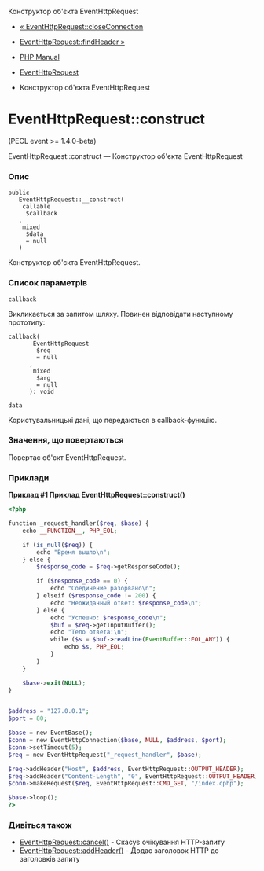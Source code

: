 Конструктор об'єкта EventHttpRequest

-   [« EventHttpRequest::closeConnection](eventhttprequest.closeconnection.html)
    
-   [EventHttpRequest::findHeader »](eventhttprequest.findheader.html)
    
-   [PHP Manual](index.html)
    
-   [EventHttpRequest](class.eventhttprequest.html)
    
-   Конструктор об'єкта EventHttpRequest
    

# EventHttpRequest::construct

(PECL event >= 1.4.0-beta)

EventHttpRequest::construct — Конструктор об'єкта EventHttpRequest

### Опис

```methodsynopsis
public
   EventHttpRequest::__construct(
    callable
     $callback
   , 
    mixed
     $data
     = null
   )
```

Конструктор об'єкта EventHttpRequest.

### Список параметрів

`callback`

Викликається за запитом шляху. Повинен відповідати наступному прототипу:

```methodsynopsis
callback(
       EventHttpRequest
        $req
        = null
      , 
       mixed
        $arg
        = null
      ): void
```

`data`

Користувальницькі дані, що передаються в callback-функцію.

### Значення, що повертаються

Повертає об'єкт EventHttpRequest.

### Приклади

**Приклад #1 Приклад **EventHttpRequest::construct()****

```php
<?php

function _request_handler($req, $base) {
    echo __FUNCTION__, PHP_EOL;

    if (is_null($req)) {
        echo "Время вышло\n";
    } else {
        $response_code = $req->getResponseCode();

        if ($response_code == 0) {
            echo "Соединение разорвано\n";
        } elseif ($response_code != 200) {
            echo "Неожиданный ответ: $response_code\n";
        } else {
            echo "Успешно: $response_code\n";
            $buf = $req->getInputBuffer();
            echo "Тело ответа:\n";
            while ($s = $buf->readLine(EventBuffer::EOL_ANY)) {
                echo $s, PHP_EOL;
            }
        }
    }

    $base->exit(NULL);
}


$address = "127.0.0.1";
$port = 80;

$base = new EventBase();
$conn = new EventHttpConnection($base, NULL, $address, $port);
$conn->setTimeout(5);
$req = new EventHttpRequest("_request_handler", $base);

$req->addHeader("Host", $address, EventHttpRequest::OUTPUT_HEADER);
$req->addHeader("Content-Length", "0", EventHttpRequest::OUTPUT_HEADER);
$conn->makeRequest($req, EventHttpRequest::CMD_GET, "/index.cphp");

$base->loop();
?>
```

### Дивіться також

-   [EventHttpRequest::cancel()](eventhttprequest.cancel.html) - Скасує очікування HTTP-запиту
-   [EventHttpRequest::addHeader()](eventhttprequest.addheader.html) - Додає заголовок HTTP до заголовків запиту